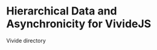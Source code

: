 <script>
lively.loadJavaScriptThroughDOM("thulur-utils", lively4url + "/doc/PX2018/project_2/utils.js");
</script>
<link rel="stylesheet" type="text/css" href="doc/PX2018/project_2/utils.css">

# Hierarchical Data and Asynchronicity for VivideJS

<script>insertNewNoticeButton("doc/RP2018/vivide-js/", "New Notice");</script>

<p class="comment">Vivide directory</p>
<script>openBrowser('src/client/vivide/', 'VivideJS')</script>